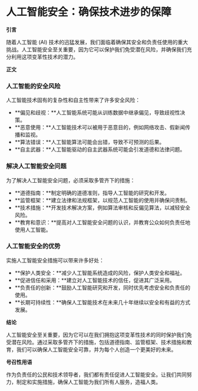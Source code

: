 # 人工智能安全：确保技术进步的保障

**引言**

随着人工智能 (AI) 技术的迅猛发展，我们面临着确保其安全和负责任使用的重大挑战。人工智能安全至关重要，因为它可以保护我们免受潜在风险，并确保我们充分利用这项变革性技术的潜力。

**正文**

### 人工智能的安全风险

人工智能技术固有的复杂性和自主性带来了许多安全风险：

- **偏见和歧视：**人工智能系统可能从训练数据中继承偏见，导致歧视性决策。
- **恶意使用：**人工智能技术可以被用于恶意目的，例如网络攻击、假新闻传播和监视。
- **算法错误：**人工智能算法可能会出错，导致不可预测的后果。
- **自主武器：**人工智能驱动的自主武器系统可能会引发道德和法律问题。

### 解决人工智能安全问题

为了解决人工智能安全问题，必须采取多管齐下的措施：

- **道德指南：**制定明确的道德准则，指导人工智能的研究和开发。
- **监管框架：**建立法律和法规框架，以规范人工智能的使用并确保问责制。
- **技术措施：**开发技术解决方案，例如算法审核和反偏见算法，以减轻安全风险。
- **教育和意识：**提高对人工智能安全问题的认识，并教育公众如何负责任地使用人工智能。

### 人工智能安全的优势

实施人工智能安全措施可以带来许多好处：

- **保护人类安全：**减少人工智能系统造成的风险，保护人类安全和福祉。
- **促进信任和采用：**建立对人工智能技术的信任，促进其广泛采用。
- **负责任的创新：**鼓励人工智能研究和开发，同时优先考虑安全和负责任的使用。
- **长期可持续性：**确保人工智能技术在未来几十年继续以安全和有益的方式发展。

**结论**

人工智能安全至关重要，因为它可以在我们拥抱这项变革性技术的同时保护我们免受潜在风险。通过采取多管齐下的措施，包括道德指南、监管框架、技术措施和教育，我们可以确保人工智能安全可靠，并为每个人创造一个更美好的未来。

**号召性用语**

作为负责任的公民和技术领导者，我们都有责任促进人工智能安全。让我们共同努力，制定和实施措施，确保人工智能为我们所有人服务，造福人类。
